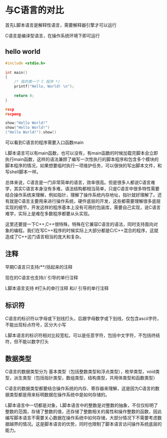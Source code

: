 # 与C语言的对比

首先L脚本语言是解释性语言，需要解释器引擎才可以运行

C语言是编译型语言，在操作系统环境下即可运行

## hello world

```c
#include <stdio.h>
 
int main()
{
    /* 我的第一个 C 程序 */
    printf("Hello, World! \n");
 
    return 0;
}
```

```c++
#scp
#scpeng

show:"Hello World!"
show("Hello World!")    
("Hello World!").show()
```

可以看到C语言的程序需要入口函数main

L脚本语言可以有main函数，也可以没有，有main函数的时候加载完脚本会立即执行main函数，这样的语法兼顾了编写一次性执行的脚本程序和包含多个模块的脚本程序的情况，如果想要临时执行一项维护任务，可以很快的写出脚本文件，和写shell脚本一样。

总体来说，C语言是一门非常简单的语言，效率很高。但是很多人都说C语言难学，其实C语言本身没有多难，语法结构都相当简单，只是C语言中很多特性需要结合操作系统来理解，例如指针，理解了操作系统内存地址，指针就好理解了。还有就是C语言主要用来进行操作系统，硬件底层的开发，这些都需要理解很多底层实现的细节，开发这样的程序基本上没有可用的包装库，需要自己实现，说C语言难学，实际上是难在多数程序都要从头实现。

这里还要提一下C++,C++很特殊，特殊在它兼容C语言的语法，同时支持面向对象的编程。我们在写C++程序的时候实际上大部分都是C/C++混合的程序，这就造成了C++这门语言相当的庞大和复杂。

## 注释

早期C语言只支持/**/括起来的注释

现在的C语言也支持// 引导的单行注释

L脚本语言支持 #打头的单行注释 和// 引导的单行注释

## 标识符

C语言的标识符以字母或下划线打头，后跟字母数字或下划线，仅包含ascii字符，不能出现标点符号，区分大小写

L脚本语言的标识符相对比较宽松，可以是任意字符，包括中文字符，不包括终结符，但不能以数字打头

## 数据类型

C语言的数据类型分为 基本类型（包括整数类型和浮点类型），枚举类型，void类型，派生类型（包括指针类型，数组类型，结构类型，共用体类型和函数类型）

C语言的数据类型都要结合操作系统的内存、寄存器来理解，这是因为C语言的数据类型都是用来标明数据在操作系统中是如何存储的。

L脚本语言中一切都是对象，L脚本语言中的整数是对整数的抽象，不仅仅标明了整数的范围，存储了整数的值，还存储了整数相关的属性和操作整数的函数，因此编写脚本语言不需要关心数据在操作系统中如何存储，大部分情况下不需要考虑数据越界的情况。这是脚本语言的优势，同时也限制了脚本语言访问操作系统底层的能力。







